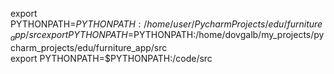 export PYTHONPATH=$PYTHONPATH:/home/user/PycharmProjects/edu/furniture_app/src
export PYTHONPATH=$PYTHONPATH:/home/dovgalb/my_projects/pycharm_projects/edu/furniture_app/src   
export PYTHONPATH=$PYTHONPATH:/code/src